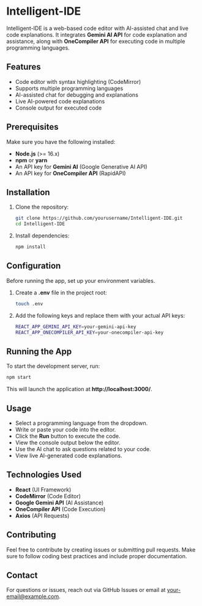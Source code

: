 # Intelligent-IDE

Intelligent-IDE is a web-based code editor with AI-assisted chat and live code explanations. It integrates **Gemini AI API** for code explanation and assistance, along with **OneCompiler API** for executing code in multiple programming languages.

## Features
- Code editor with syntax highlighting (CodeMirror)
- Supports multiple programming languages
- AI-assisted chat for debugging and explanations
- Live AI-powered code explanations
- Console output for executed code

## Prerequisites
Make sure you have the following installed:
- **Node.js** (>= 16.x)
- **npm** or **yarn**
- An API key for **Gemini AI** (Google Generative AI API)
- An API key for **OneCompiler API** (RapidAPI)

## Installation

1. Clone the repository:
   ```sh
   git clone https://github.com/yourusername/Intelligent-IDE.git
   cd Intelligent-IDE
   ```
2. Install dependencies:
   ```sh
   npm install
   ```

## Configuration
Before running the app, set up your environment variables.

1. Create a **.env** file in the project root:
   ```sh
   touch .env
   ```
2. Add the following keys and replace them with your actual API keys:
   ```sh
   REACT_APP_GEMINI_API_KEY=your-gemini-api-key
   REACT_APP_ONECOMPILER_API_KEY=your-onecompiler-api-key
   ```

## Running the App
To start the development server, run:
```sh
npm start
```
This will launch the application at **http://localhost:3000/**.

## Usage
- Select a programming language from the dropdown.
- Write or paste your code into the editor.
- Click the **Run** button to execute the code.
- View the console output below the editor.
- Use the AI chat to ask questions related to your code.
- View live AI-generated code explanations.

## Technologies Used
- **React** (UI Framework)
- **CodeMirror** (Code Editor)
- **Google Gemini API** (AI Assistance)
- **OneCompiler API** (Code Execution)
- **Axios** (API Requests)

## Contributing
Feel free to contribute by creating issues or submitting pull requests. Make sure to follow coding best practices and include proper documentation.

## Contact
For questions or issues, reach out via GitHub Issues or email at your-email@example.com.

